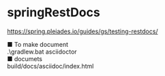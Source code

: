 # springRestDocs

https://spring.pleiades.io/guides/gs/testing-restdocs/

■ To make document<br>
.\gradlew.bat asciidoctor<br>
■ documets<br>
build/docs/asciidoc/index.html



